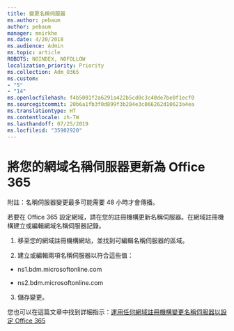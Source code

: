 ```yaml
---
title: 變更名稱伺服器
ms.author: pebaum
author: pebaum
manager: mnirkhe
ms.date: 4/20/2018
ms.audience: Admin
ms.topic: article
ROBOTS: NOINDEX, NOFOLLOW
localization_priority: Priority
ms.collection: Adm_O365
ms.custom:
- "5"
- "14"
ms.openlocfilehash: f4b5001f2a6291a422b5cd0c3c40de7be0f1ecf0
ms.sourcegitcommit: 20b6a1fb3f0d899f3b204e3c066262d10623a4ea
ms.translationtype: HT
ms.contentlocale: zh-TW
ms.lasthandoff: 07/25/2019
ms.locfileid: "35902920"
---
```

# <a name="update-your-domain-nameservers-to-office-365"></a>將您的網域名稱伺服器更新為 Office 365

附註：名稱伺服器變更最多可能需要 48 小時才會傳播。
  
若要在 Office 365 設定網域，請在您的註冊機構更新名稱伺服器。在網域註冊機構建立或編輯網域名稱伺服器記錄。
  
1. 移至您的網域註冊機構網站，並找到可編輯名稱伺服器的區域。
  
2. 建立或編輯兩項名稱伺服器以符合這些值：

  - ns1.bdm.microsoftonline.com

  - ns2.bdm.microsoftonline.com

3. 儲存變更。

您也可以在這篇文章中找到詳細指示：[運用任何網域註冊機構變更名稱伺服器以設定 Office 365](https://support.office.com/article/Change-nameservers-at-any-domain-registrar-to-set-up-Office-365-a8b487a9-2a45-4581-9dc4-5d28a47010a2.aspx)
  